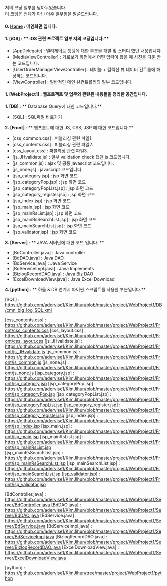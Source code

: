 저의 코딩 일부를 담아두었습니다. <br>
이 코딩은 전체가 아닌 아주 일부임을 말씀드립니다.

#### **0. [Home] : 메인화면 입니다.**

#### **1. [iOS]** : ** iOS 관련 프로젝트 일부 저의 코딩입니다.**
- [AppDelegate] : 델리게이트 셋팅에 대한 부분을 개발 및 스터디 했던 내용입니다.
- [MediaViewController] : 가로보기 화면에서 어떤 입력이 왔을 때 사진을 다운 받는 코드입니다.
- [UserOrderManagerViewController] : 테이블 + 컬렉션 뷰 데이터 컨트롤에 해당하는 코드입니다.
- [ViewController] : 일반적인 메인 뷰컨트롤러의 일부 코드입니다.



#### **1. [WebProject1]** : **웹프로젝트 및 업무와 관련된 내용들을 정리한 공간입니다.**
**1. [DB]** : ** Database Query에 대한 코드입니다.**
- [SQL] : SQL파일 바로가기

**2. [Front]** : ** 웹프론트에 대한 JS, CSS, JSP 에 대한 코드입니다.**
- [css_common.css] : 퍼블리싱 관련 파일1.
- [css_contents.css] : 퍼블리싱 관련 파일2.
- [css_layout.css] : 퍼블리싱 관련 파일3.
- [js_JHvalidate.js] : 일부 validation check 했던 js 코드입니다.
- [js_common.js] : ajax 및 공통 javascript 코드입니다.
- [js_none.js] : javascript 코드입니다.
- [jsp_category.jsp] : jsp 화면 코드
- [jsp_categoryPop.jsp] : jsp 화면 코드
- [jsp_categoryPopList.jsp] : jsp 화면 코드
- [jsp_category_register.jsp] : jsp 화면 코드
- [jsp_index.jsp] : jsp 화면 코드
- [jsp_main.jsp] : jsp 화면 코드
- [jsp_mainRsList.jsp] : jsp 화면 코드 
- [jsp_mainRsSearchList.jsp] : jsp 화면 코드
- [jsp_mainSearchList.jsp] : jsp 화면 코드
- [jsp_validator.jsp] : jsp 화면 코드


**3. [Server]** : ** JAVA 서버단에 대한 코드 입니다..**
- [BdController.java] : Java controller 
- [BdDAO.java] : Java DAO
- [BdService.java] : Java Service 
- [BdServiceImpl.java] : Java Implements
- [BizlogRecordDAO.java] : Java Biz DAO
- [ExcelDownloadView.java] : Java Excel Download

	
**4. [python]** : ** 하둡 & DB 연계시 파이썬 스크립트를 사용한 부분입니다.**




[Home]: <https://github.com/adervise1/KimJihun>

[SQL] : <https://github.com/adervise1/KimJihun/blob/master/project/WebProject1/DB/cmn_big_log_SQL.xml>


[css_contents.css] : <https://github.com/adervise1/KimJihun/blob/master/project/WebProject1/Front/css_contents.css>
[css_layout.css] : <https://github.com/adervise1/KimJihun/blob/master/project/WebProject1/Front/css_layout.css>
[js_JHvalidate.js] : <https://github.com/adervise1/KimJihun/blob/master/project/WebProject1/Front/js_JHvalidate.js>
[js_common.js] : <https://github.com/adervise1/KimJihun/blob/master/project/WebProject1/Front/js_common.js>
[js_none.js] : <https://github.com/adervise1/KimJihun/blob/master/project/WebProject1/Front/js_none.js>
[jsp_category.jsp] : <https://github.com/adervise1/KimJihun/blob/master/project/WebProject1/Front/jsp_category.jsp>
[jsp_categoryPop.jsp] : <https://github.com/adervise1/KimJihun/blob/master/project/WebProject1/Front/jsp_categoryPop.jsp>
[jsp_categoryPopList.jsp] : <https://github.com/adervise1/KimJihun/blob/master/project/WebProject1/Front/jsp_categoryPopList.jsp>
[jsp_category_register.jsp] : <https://github.com/adervise1/KimJihun/blob/master/project/WebProject1/Front/jsp_category_register.jsp>
[jsp_index.jsp] : <https://github.com/adervise1/KimJihun/blob/master/project/WebProject1/Front/jsp_index.jsp>
[jsp_main.jsp] : <https://github.com/adervise1/KimJihun/blob/master/project/WebProject1/Front/jsp_main.jsp>
[jsp_mainRsList.jsp] : <https://github.com/adervise1/KimJihun/blob/master/project/WebProject1/Front/jsp_mainRsList.jsp>  
[jsp_mainRsSearchList.jsp] : <https://github.com/adervise1/KimJihun/blob/master/project/WebProject1/Front/jsp_mainRsSearchList.jsp>
[jsp_mainSearchList.jsp] : <https://github.com/adervise1/KimJihun/blob/master/project/WebProject1/Front/jsp_mainSearchList.jsp>
[jsp_validator.jsp] : <https://github.com/adervise1/KimJihun/blob/master/project/WebProject1/Front/jsp_validator.jsp> 

[BdController.java] : <https://github.com/adervise1/KimJihun/blob/master/project/WebProject1/Server/BdController.java>
[BdDAO.java] : <https://github.com/adervise1/KimJihun/blob/master/project/WebProject1/Server/BdDAO.java>
[BdService.java] : <https://github.com/adervise1/KimJihun/blob/master/project/WebProject1/Server/BdService.java>
[BdServiceImpl.java] : <https://github.com/adervise1/KimJihun/blob/master/project/WebProject1/Server/BdServiceImpl.java>
[BizlogRecordDAO.java] : <https://github.com/adervise1/KimJihun/blob/master/project/WebProject1/Server/BizlogRecordDAO.java>
[ExcelDownloadView.java] : <https://github.com/adervise1/KimJihun/blob/master/project/WebProject1/Server/ExcelDownloadView.java>


[python] : <https://github.com/adervise1/KimJihun/tree/master/project/WebProject1/python>
